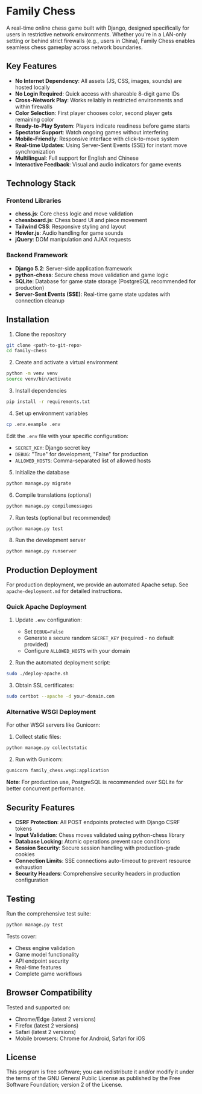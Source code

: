 # Family Chess

A real-time online chess game built with Django, designed specifically for users in restrictive network environments. Whether you're in a LAN-only setting or behind strict firewalls (e.g., users in China), Family Chess enables seamless chess gameplay across network boundaries.

## Key Features

- **No Internet Dependency**: All assets (JS, CSS, images, sounds) are hosted locally
- **No Login Required**: Quick access with shareable 8-digit game IDs
- **Cross-Network Play**: Works reliably in restricted environments and within firewalls
- **Color Selection**: First player chooses color, second player gets remaining color
- **Ready-to-Play System**: Players indicate readiness before game starts
- **Spectator Support**: Watch ongoing games without interfering
- **Mobile-Friendly**: Responsive interface with click-to-move system
- **Real-time Updates**: Using Server-Sent Events (SSE) for instant move synchronization
- **Multilingual**: Full support for English and Chinese
- **Interactive Feedback**: Visual and audio indicators for game events

## Technology Stack

### Frontend Libraries
- **chess.js**: Core chess logic and move validation
- **chessboard.js**: Chess board UI and piece movement
- **Tailwind CSS**: Responsive styling and layout
- **Howler.js**: Audio handling for game sounds
- **jQuery**: DOM manipulation and AJAX requests

### Backend Framework
- **Django 5.2**: Server-side application framework
- **python-chess**: Secure chess move validation and game logic
- **SQLite**: Database for game state storage (PostgreSQL recommended for production)
- **Server-Sent Events (SSE)**: Real-time game state updates with connection cleanup

## Installation

1. Clone the repository
```bash
git clone <path-to-git-repo>
cd family-chess
```

2. Create and activate a virtual environment
```bash
python -m venv venv
source venv/bin/activate
```

3. Install dependencies
```bash
pip install -r requirements.txt
```

4. Set up environment variables
```bash
cp .env.example .env
```
Edit the `.env` file with your specific configuration:
- `SECRET_KEY`: Django secret key
- `DEBUG`: "True" for development, "False" for production
- `ALLOWED_HOSTS`: Comma-separated list of allowed hosts

5. Initialize the database
```bash
python manage.py migrate
```

6. Compile translations (optional)
```bash
python manage.py compilemessages
```

7. Run tests (optional but recommended)
```bash
python manage.py test
```

8. Run the development server
```bash
python manage.py runserver
```

## Production Deployment

For production deployment, we provide an automated Apache setup. See `apache-deployment.md` for detailed instructions.

### Quick Apache Deployment

1. Update `.env` configuration:
   - Set `DEBUG=False` 
   - Generate a secure random `SECRET_KEY` (required - no default provided)
   - Configure `ALLOWED_HOSTS` with your domain

2. Run the automated deployment script:
```bash
sudo ./deploy-apache.sh
```

3. Obtain SSL certificates:
```bash
sudo certbot --apache -d your-domain.com
```

### Alternative WSGI Deployment

For other WSGI servers like Gunicorn:

1. Collect static files:
```bash
python manage.py collectstatic
```

2. Run with Gunicorn:
```bash
gunicorn family_chess.wsgi:application
```

**Note**: For production use, PostgreSQL is recommended over SQLite for better concurrent performance.

## Security Features

- **CSRF Protection**: All POST endpoints protected with Django CSRF tokens
- **Input Validation**: Chess moves validated using python-chess library
- **Database Locking**: Atomic operations prevent race conditions
- **Session Security**: Secure session handling with production-grade cookies
- **Connection Limits**: SSE connections auto-timeout to prevent resource exhaustion
- **Security Headers**: Comprehensive security headers in production configuration

## Testing

Run the comprehensive test suite:

```bash
python manage.py test
```

Tests cover:
- Chess engine validation
- Game model functionality
- API endpoint security
- Real-time features
- Complete game workflows

## Browser Compatibility

Tested and supported on:
- Chrome/Edge (latest 2 versions)
- Firefox (latest 2 versions)
- Safari (latest 2 versions)
- Mobile browsers: Chrome for Android, Safari for iOS

## License

This program is free software; you can redistribute it and/or modify it under the terms of the GNU General Public License as published by the Free Software Foundation; version 2 of the License.